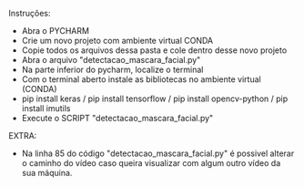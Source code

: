 Instruções:
- Abra o PYCHARM
- Crie um novo projeto com ambiente virtual CONDA
- Copie todos os arquivos dessa pasta e cole dentro desse novo projeto
- Abra o arquivo "detectacao_mascara_facial.py"
- Na parte inferior do pycharm, localize o terminal
- Com o terminal aberto instale as bibliotecas no ambiente virtual (CONDA)
- pip install keras / pip install tensorflow / pip install opencv-python / pip install imutils
- Execute o SCRIPT "detectacao_mascara_facial.py"

EXTRA:
- Na linha 85 do código "detectacao_mascara_facial.py"
é possivel alterar o caminho do vídeo caso queira visualizar com algum outro vídeo da sua máquina.
